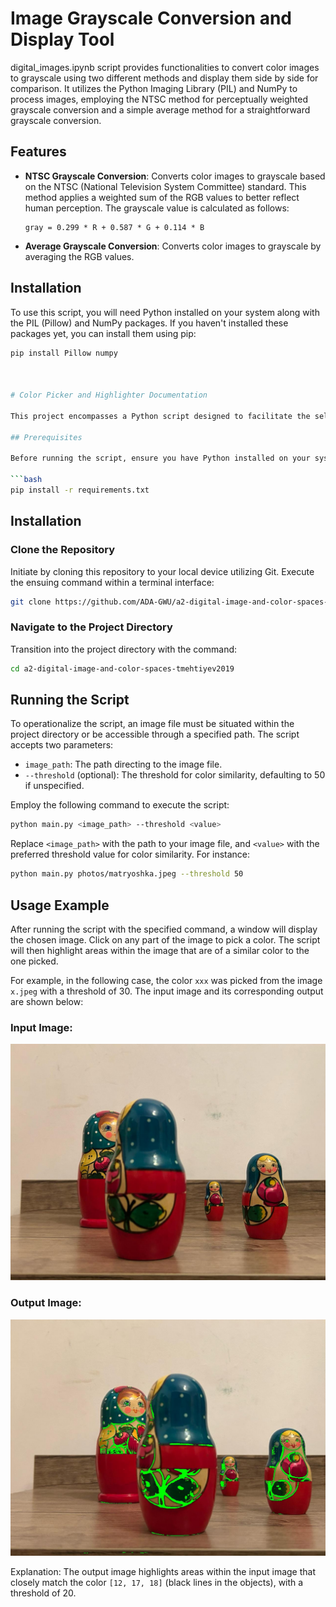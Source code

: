 # Image Grayscale Conversion and Display Tool

digital_images.ipynb script provides functionalities to convert color images to grayscale using two different methods and display them side by side for comparison. It utilizes the Python Imaging Library (PIL) and NumPy to process images, employing the NTSC method for perceptually weighted grayscale conversion and a simple average method for a straightforward grayscale conversion.

## Features

- **NTSC Grayscale Conversion**: Converts color images to grayscale based on the NTSC (National Television System Committee) standard. This method applies a weighted sum of the RGB values to better reflect human perception. The grayscale value is calculated as follows:

  ```plaintext
  gray = 0.299 * R + 0.587 * G + 0.114 * B

- **Average Grayscale Conversion**: Converts color images to grayscale by averaging the RGB values.

## Installation

To use this script, you will need Python installed on your system along with the PIL (Pillow) and NumPy packages. If you haven't installed these packages yet, you can install them using pip:

```bash
pip install Pillow numpy



# Color Picker and Highlighter Documentation

This project encompasses a Python script designed to facilitate the selection of a specific color from a given image, and to subsequently highlight regions within that image which closely match the chosen color, adjustable by a user-defined threshold. This document aims to delineate the procedure required to effectively operate the script.

## Prerequisites

Before running the script, ensure you have Python installed on your system along with the necessary Python libraries. You can install the required libraries using the following command:

```bash
pip install -r requirements.txt
```

## Installation

### Clone the Repository

Initiate by cloning this repository to your local device utilizing Git. Execute the ensuing command within a terminal interface:

```bash
git clone https://github.com/ADA-GWU/a2-digital-image-and-color-spaces-tmehtiyev2019.git
```

### Navigate to the Project Directory

Transition into the project directory with the command:

```bash
cd a2-digital-image-and-color-spaces-tmehtiyev2019
```



## Running the Script

To operationalize the script, an image file must be situated within the project directory or be accessible through a specified path. The script accepts two parameters:

- `image_path`: The path directing to the image file.
- `--threshold` (optional): The threshold for color similarity, defaulting to 50 if unspecified.

Employ the following command to execute the script:

```bash
python main.py <image_path> --threshold <value>
```


Replace `<image_path>` with the path to your image file, and `<value>` with the preferred threshold value for color similarity. For instance:


```bash
python main.py photos/matryoshka.jpeg --threshold 50
```

## Usage Example

After running the script with the specified command, a window will display the chosen image. Click on any part of the image to pick a color. The script will then highlight areas within the image that are of a similar color to the one picked.

For example, in the following case, the color `xxx` was picked from the image `x.jpeg` with a threshold of 30. The input image and its corresponding output are shown below:

### Input Image:
![Input Image](photos/matryoshka.jpeg)

### Output Image:
![Output Image](outputs/similar_colors_highlighted.jpg)

Explanation: The output image highlights areas within the input image that closely match the color `[12, 17, 18]` (black lines in the objects), with a threshold of 20.






